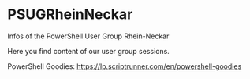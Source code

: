 # PSUGRheinNeckar
Infos of the PowerShell User Group Rhein-Neckar

Here you find content of our user group sessions.

PowerShell Goodies:
https://lp.scriptrunner.com/en/powershell-goodies
